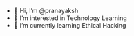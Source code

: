 - 👋 Hi, I’m @pranayaksh
- 👀 I’m interested in Technology Learning
- 🌱 I’m currently learning Ethical Hacking

<!---
pranayaksh/pranayaksh is a ✨ special ✨ repository because its `README.md` (this file) appears on your GitHub profile.
You can click the Preview link to take a look at your changes.
--->
